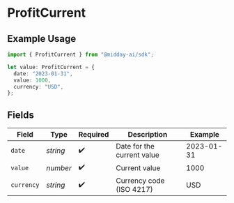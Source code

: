 # ProfitCurrent

## Example Usage

```typescript
import { ProfitCurrent } from "@midday-ai/sdk";

let value: ProfitCurrent = {
  date: "2023-01-31",
  value: 1000,
  currency: "USD",
};
```

## Fields

| Field                      | Type                       | Required                   | Description                | Example                    |
| -------------------------- | -------------------------- | -------------------------- | -------------------------- | -------------------------- |
| `date`                     | *string*                   | :heavy_check_mark:         | Date for the current value | 2023-01-31                 |
| `value`                    | *number*                   | :heavy_check_mark:         | Current value              | 1000                       |
| `currency`                 | *string*                   | :heavy_check_mark:         | Currency code (ISO 4217)   | USD                        |